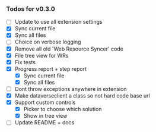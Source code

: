 ### Todos for v0.3.0
- [ ] Update to use all extension settings
- [X] Sync current file
- [X] Sync all files
- [ ] Choice on verbose logging
- [X] Remove all old 'Web Resource Syncer' code
- [X] File tree view for WRs 
- [X] Fix tests 
- [X] Progress report + step report
    - [X] Sync current file
    - [X] Sync all files
- [ ] Dont throw exceptions anywhere in extension
- [X] Make dataverseclient a class so not hard code base url
- [X] Support custom controls
    - [X] Picker to choose which solution
    - [X] Show in tree view
- [ ] Update README + docs
